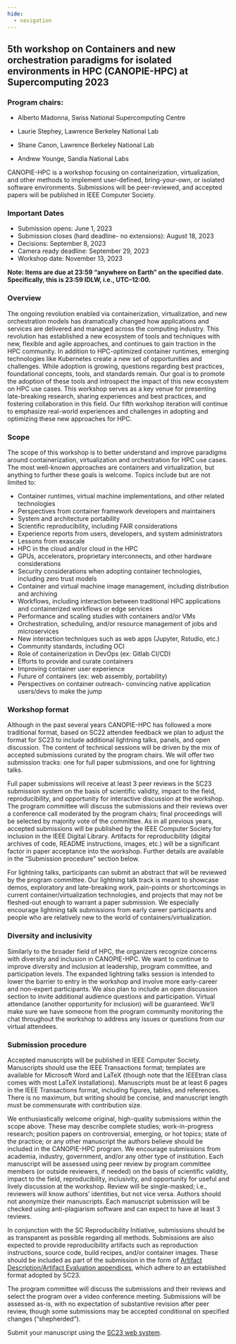 ```yaml
---
hide:
  - navigation
---
```


## 5th workshop on Containers and new orchestration paradigms for isolated environments in HPC (CANOPIE-HPC) at Supercomputing 2023

### Program chairs:

* Alberto Madonna, Swiss National Supercomputing Centre
* Laurie Stephey, Lawrence Berkeley National Lab

* Shane Canon, Lawrence Berkeley National Lab
* Andrew Younge, Sandia National Labs

CANOPIE-HPC is a workshop focusing on containerization, virtualization, and
other methods to implement user-defined, bring-your-own, or isolated software
environments. Submissions will be peer-reviewed, and accepted papers will be
published in IEEE  Computer Society.

### Important Dates

* Submission opens:    June 1, 2023
* Submission closes (hard deadline- no extensions):    August 18, 2023
* Decisions:    September 8, 2023
* Camera ready deadline:    September 29, 2023
* Workshop date:    November 13, 2023

**Note: Items are due at 23:59 “anywhere on Earth” on the specified date. Specifically, this is 23:59 IDLW, i.e., UTC–12:00.**

### Overview

The ongoing revolution enabled via containerization, virtualization, and new
orchestration models has dramatically changed how applications and services are
delivered and managed across the computing industry. This revolution has
established a new ecosystem of tools and techniques with new, flexible and
agile approaches, and continues to gain traction in the HPC community. In
addition to HPC-optimized container runtimes, emerging technologies like
Kubernetes create a new set of opportunities and challenges. While adoption is
growing, questions regarding best practices, foundational concepts, tools, and
standards remain. Our goal is to promote the adoption of these tools and
introspect the impact of this new ecosystem on HPC use cases. This workshop
serves as a key venue for presenting late-breaking research, sharing
experiences and best practices, and fostering collaboration in this field. Our
fifth workshop iteration will continue to emphasize real-world experiences and
challenges in adopting and optimizing these new approaches for HPC.

### Scope

The scope of this workshop is to better understand and improve paradigms around
containerization, virtualization and orchestration for HPC use cases. The most
well-known approaches are containers and virtualization, but anything to
further these goals is welcome. Topics include but are not limited to:

* Container runtimes, virtual machine implementations, and other related technologies
* Perspectives from container framework developers and  maintainers
* System and architecture portability
* Scientific reproducibility, including FAIR considerations 
* Experience reports from users, developers, and system administrators
* Lessons from exascale
* HPC in the cloud and/or cloud in the HPC
* GPUs, accelerators, proprietary interconnects, and other hardware considerations
* Security considerations when adopting container technologies, including zero trust models
* Container and virtual machine image management, including distribution and archiving
* Workflows, including interaction between traditional HPC applications and containerized workflows or edge services
* Performance and scaling studies with containers and/or VMs
* Orchestration, scheduling, and/or resource management of jobs and microservices
* New interaction techniques such as web apps (Jupyter, Rstudio, etc.)
* Community standards, including OCI 
* Role of containerization in DevOps (ex: Gitlab CI/CD) 
* Efforts to provide and curate containers
* Improving container user experience
* Future of containers (ex: web assembly, portability) 
* Perspectives on container outreach- convincing native application users/devs to make the jump

### Workshop format

Although in the past several years CANOPIE-HPC has followed a more traditional
format, based on SC22 attendee feedback we plan to adjust the format for SC23
to include additional lightning talks, panels, and open discussion. The content
of technical sessions will be driven by the mix of accepted submissions curated
by the program chairs. We will offer two submission tracks: one for full paper
submissions, and one for lightning talks. 

Full paper submissions will receive at least 3 peer reviews in the SC23
submission system on the basis of scientific validity, impact to the field,
reproducibility, and opportunity for interactive discussion at the workshop.
The program committee will discuss the submissions and their reviews over a
conference call moderated by the program chairs; final proceedings will be
selected by majority vote of the committee. As in all previous years, accepted
submissions will be published by the IEEE Computer Society for inclusion in the
IEEE Digital Library. Artifacts for reproducibility (digital archives of code,
README instructions, images, etc.) will be a significant factor in paper
acceptance into the workshop. Further details are available in the “Submission
procedure” section below.

For lightning talks, participants can submit an abstract that will be reviewed
by the program committee. Our lightning talk track is meant to showcase demos,
exploratory and late-breaking work, pain-points or shortcomings in current
container/virtualization technologies, and projects that may not be fleshed-out
enough to warrant a paper submission. We especially encourage lightning talk
submissions from early career participants and people who are relatively new to
the world of containers/virtualization.

### Diversity and inclusivity

Similarly to the broader field of HPC, the organizers recognize concerns with
diversity and inclusion in CANOPIE-HPC. We want to continue to improve
diversity and inclusion at leadership, program committee, and participation
levels.  The expanded lightning talks session is intended to lower the barrier
to entry in the workshop and involve more early-career and non-expert
participants. We also plan to include an open discussion section to invite
additional audience questions and participation.  Virtual attendance (another
opportunity for inclusion) will be guaranteed. We’ll make sure we have someone
from the program community monitoring the chat throughout the workshop to
address any issues or questions from our virtual attendees.  

### Submission procedure

Accepted manuscripts will be published in IEEE Computer Society.  Manuscripts
should use the IEEE Transactions format; templates are available for Microsoft
Word and LaTeX (though note that the IEEEtran class comes with most LaTeX
installations). Manuscripts must be at least 6 pages in the IEEE Transactions
format, including figures, tables, and references. There is no maximum, but
writing should be concise, and manuscript length must be commensurate with
contribution size. 

We enthusiastically welcome original, high-quality submissions within the scope
above. These may describe complete studies; work-in-progress research; position
papers on controversial, emerging, or hot topics; state of the practice; or any
other manuscript the authors believe should be included in the CANOPIE-HPC
program. We encourage submissions from academia, industry, government, and/or
any other type of institution.  Each manuscript will be assessed using peer
review by program committee members (or outside reviewers, if needed) on the
basis of scientific validity, impact to the field, reproducibility,
inclusivity, and opportunity for useful and lively discussion at the workshop.
Review will be single-masked; i.e., reviewers will know authors’ identities,
but not vice versa. Authors should not anonymize their manuscripts. Each
manuscript submission will be checked using anti-plagiarism software and can
expect to have at least 3 reviews.

In conjunction with the SC Reproducibility Initiative, submissions should be as
transparent as possible regarding all methods. Submissions are also expected to
provide reproducibility artifacts such as reproduction instructions, source
code, build recipes, and/or container images. These should be included as part
of the submission in the form of 
[Artifact Description/Artifact Evaluation appendices](https://sc23.supercomputing.org/program/papers/reproducibility-appendices-badges/),
which adhere to an established format adopted by SC23.

The program committee will discuss the submissions and their reviews and select
the program over a video conference meeting. Submissions will be assessed
as-is, with no expectation of substantive revision after peer review, though
some submissions may be accepted conditional on specified changes
(“shepherded”).

Submit your manuscript using the [SC23 web system](https://submissions.supercomputing.org/?page=Submit&id=SC23WorkshopCANOPIEHPCSubmission&site=sc23).
